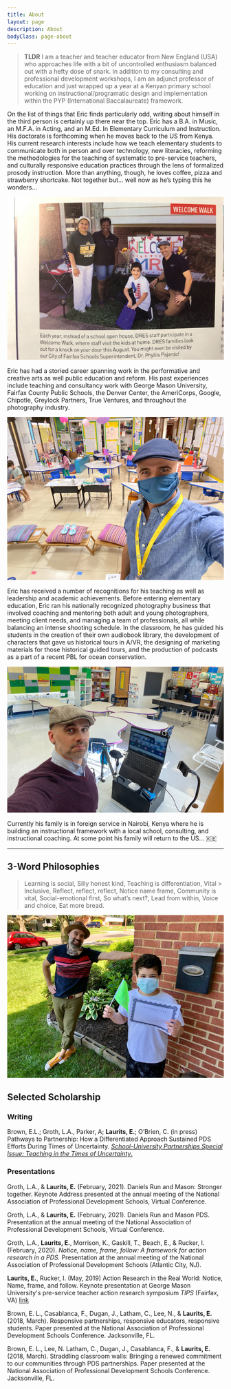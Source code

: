 ```yaml
---
title: About
layout: page
description: About
bodyClass: page-about
---
```


> **TLDR** I am a teacher and teacher educator from New England (USA) who approaches life with a bit of uncontrolled enthusiasm balanced out with a hefty dose of snark. In addition to my consulting and professional development workshops, I am an adjunct professor of education and just wrapped up a year at a Kenyan primary school working on instructional/programatic design and implementation within the PYP (International Baccalaureate) framework.

On the list of things that Eric finds particularly odd, writing about himself in the third person is certainly up there near the top. Eric has a B.A. in Music, an M.F.A. in Acting, and an M.Ed. In Elementary Curriculum and Instruction. His doctorate is forthcoming when he moves back to the US from Kenya. His current research interests include how we teach elementary students to communicate both in person and over technology, new literacies, reforming the methodologies for the teaching of systematic to pre-service teachers, and culturally responsive education practices through the lens of formalized prosody instruction. More than anything, though, he loves coffee, pizza and strawberry shortcake. Not together but… well now as he’s typing this he wonders… 

![eric teaching virtually](/images/IMG_1331.jpg)

Eric has had a storied career spanning work in the performative and creative arts as well public education and reform. His past experiences include teaching and consultancy work with George Mason University, Fairfax County Public Schools, the Denver Center, the AmeriCorps, Google, Chipotle, Greylock Partners, True Ventures, and throughout the photography industry.

![eric teaching virtually](/images/IMG_8780.jpg)

Eric has received a number of recognitions for his teaching as well as leadership and academic achievements. Before entering elementary education, Eric ran his nationally recognized photography business that involved coaching and mentoring both adult and young photographers, meeting client needs, and managing a team of professionals, all while balancing an intense shooting schedule. In the classroom, he has guided his students in the creation of their own audiobook library, the development of characters that gave us historical tours in A/VR, the designing of marketing materials for those historical guided tours, and the production of podcasts as a part of a recent PBL for ocean conservation.

![eric teaching virtually](/images/IMG_5618.jpg)

Currently his family is in foreign service in Nairobi, Kenya where he is building an instructional framework with a local school, consulting, and instructional coaching. At some point his family will return to the US... 🇰🇪

---

## 3-Word Philosophies

> Learning is social, Silly honest kind, Teaching is differentiation, Vital > Inclusive, Reflect, reflect, reflect, Notice name frame, Community is vital, Social-emotional first, So what’s next?, Lead from within, Voice and choice, Eat more bread.

![eric teaching virtually](/images/IMG_0602.jpg)

## Selected Scholarship

### Writing

Brown, E.L.; Groth, L.A., Parker, A; **Laurits, E.**; O’Brien, C. (in press) Pathways to Partnership: How a Differentiated Approach Sustained PDS Efforts During Times of Uncertainty. [*School-University Partnerships Special Issue: Teaching in the Times of Uncertainty*.](
https://3atjfr1bmy981egf6x3utg20-wpengine.netdna-ssl.com/wp-content/uploads/2022/01/Brownetal.FINAL_.pdf)

### Presentations
 
Groth, L.A., & **Laurits, E.** (February, 2021). Daniels Run and Mason: Stronger together. Keynote Address presented at the annual meeting of the National Association of Professional Development Schools, Virtual Conference.

Groth, L.A., & **Laurits, E.** (February, 2021). Daniels Run and Mason PDS. Presentation at the annual meeting of the National Association of Professional Development Schools, Virtual Conference.

Groth, L.A., **Laurits, E.**, Morrison, K., Gaskill, T., Beach, E., & Rucker, I.(February, 2020). _Notice, name, frame, follow: A framework for action research in a PDS._ Presentation at the annual meeting of the National Association of Professional Development Schools (Atlantic City, NJ).

**Laurits, E.**, Rucker, I. (May, 2019) Action Research in the Real World: Notice, Name, frame, and follow. Keynote presentation at George Mason University's pre-service teacher action research symposium *TIPS* (Fairfax, VA)
[link](https://prezi.com/p/ounx29sncoaa/tips-action-research-in-the-real-world/)

Brown, E. L., Casablanca, F., Dugan, J., Latham, C., Lee, N., & **Laurits, E.** (2018, March). Responsive partnerships, responsive educators, responsive students. Paper presented at the National Association of Professional Development Schools Conference. Jacksonville, FL.

Brown, E. L., Lee, N. Latham, C., Dugan, J., Casablanca, F., & **Laurits, E.** (2018, March). Straddling classroom walls: Bringing a renewed commitment to our communities through PDS partnerships. Paper presented at the National Association of Professional Development Schools Conference. Jacksonville, FL.
